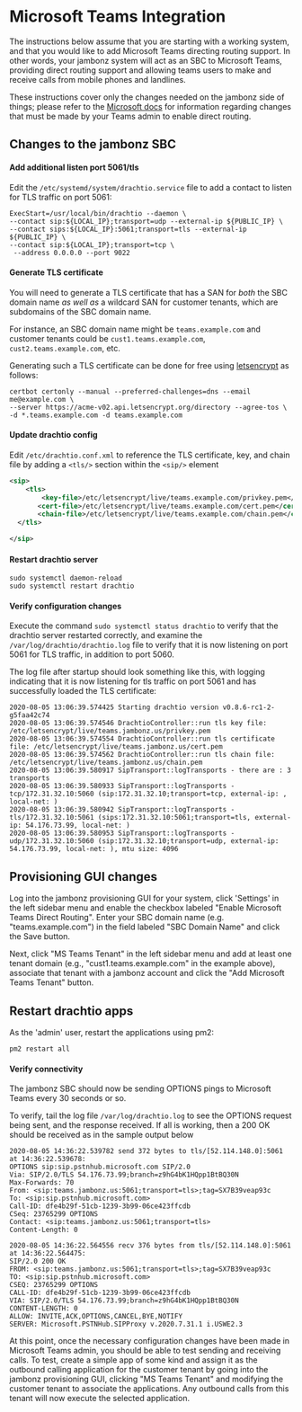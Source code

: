 # Microsoft Teams Integration

The instructions below assume that you are starting with a working system, and that you would like to add Microsoft Teams directing routing support.  In other words, your jambonz system will act as an SBC to Microsoft Teams, providing direct routing support and allowing teams users to make and receive calls from mobile phones and landlines.

These instructions cover only the changes needed on the jambonz side of things; please refer to the [Microsoft docs](https://docs.microsoft.com/en-us/microsoftteams/direct-routing-plan) for information regarding changes that must be made by your Teams admin to enable direct routing.

## Changes to the jambonz SBC

#### Add additional listen port 5061/tls

Edit the `/etc/systemd/system/drachtio.service` file to add a contact to listen for TLS traffic on port 5061:
```
ExecStart=/usr/local/bin/drachtio --daemon \
--contact sip:${LOCAL_IP};transport=udp --external-ip ${PUBLIC_IP} \
--contact sips:${LOCAL_IP}:5061;transport=tls --external-ip ${PUBLIC_IP} \
--contact sip:${LOCAL_IP};transport=tcp \
 --address 0.0.0.0 --port 9022
```

#### Generate TLS certificate

You will need to generate a TLS certificate that has a SAN for _both_ the SBC domain name _as well as_ a wildcard SAN for customer tenants, which are subdomains of the SBC domain name. 

For instance, an SBC domain name might be `teams.example.com` and customer tenants could be `cust1.teams.example.com`, `cust2.teams.example.com`, etc.

Generating such a TLS certificate can be done for free using [letsencrypt](https://letsencrypt.org/) as follows:
```
certbot certonly --manual --preferred-challenges=dns --email me@example.com \
--server https://acme-v02.api.letsencrypt.org/directory --agree-tos \ 
-d *.teams.example.com -d teams.example.com
```

#### Update drachtio config
Edit `/etc/drachtio.conf.xml` to reference the TLS certificate, key, and chain file by adding a `<tls/>` section within the `<sip/>` element
```xml
<sip>
	<tls>
	    <key-file>/etc/letsencrypt/live/teams.example.com/privkey.pem</key-file>
	   <cert-file>/etc/letsencrypt/live/teams.example.com/cert.pem</cert-file>
	   <chain-file>/etc/letsencrypt/live/teams.example.com/chain.pem</chain-file>
  </tls>

</sip>
```

#### Restart drachtio server 
```
sudo systemctl daemon-reload
sudo systemctl restart drachtio
```

#### Verify configuration changes

Execute the command `sudo systemctl status drachtio` to verify that the drachtio server restarted correctly, and examine the `/var/log/drachtio/drachtio.log` file to verify that it is now listening on port 5061 for TLS traffic, in addition to port 5060.  

The log file after startup should look something like this, with logging indicating that it is now listening for tls traffic on port 5061 and has successfully loaded the TLS certificate:

```
2020-08-05 13:06:39.574425 Starting drachtio version v0.8.6-rc1-2-g5faa42c74
2020-08-05 13:06:39.574546 DrachtioController::run tls key file:         /etc/letsencrypt/live/teams.jambonz.us/privkey.pem
2020-08-05 13:06:39.574554 DrachtioController::run tls certificate file: /etc/letsencrypt/live/teams.jambonz.us/cert.pem
2020-08-05 13:06:39.574562 DrachtioController::run tls chain file:       /etc/letsencrypt/live/teams.jambonz.us/chain.pem
2020-08-05 13:06:39.580917 SipTransport::logTransports - there are : 3 transports
2020-08-05 13:06:39.580933 SipTransport::logTransports - tcp/172.31.32.10:5060 (sip:172.31.32.10;transport=tcp, external-ip: , local-net: )
2020-08-05 13:06:39.580942 SipTransport::logTransports - tls/172.31.32.10:5061 (sips:172.31.32.10:5061;transport=tls, external-ip: 54.176.73.99, local-net: )
2020-08-05 13:06:39.580953 SipTransport::logTransports - udp/172.31.32.10:5060 (sip:172.31.32.10;transport=udp, external-ip: 54.176.73.99, local-net: ), mtu size: 4096
```

## Provisioning GUI changes

Log into the jambonz provisioning GUI for your system, click 'Settings' in the left sidebar menu and enable the checkbox labeled "Enable Microsoft Teams Direct Routing".  Enter your SBC domain name (e.g. "teams.example.com") in the field labeled "SBC Domain Name" and click the Save button.

Next, click "MS Teams Tenant" in the left sidebar menu and add at least one tenant domain (e.g., "cust1.teams.example.com" in the example above), associate that tenant with a jambonz account and click the "Add Microsoft Teams Tenant" button.

## Restart drachtio apps

As the 'admin' user, restart the applications using pm2:

```
pm2 restart all
```

#### Verify connectivity

The jambonz SBC should now be sending OPTIONS pings to Microsoft Teams every 30 seconds or so.  

To verify, tail the log file `/var/log/drachtio.log` to see the OPTIONS request being sent, and the response received.  If all is working, then a 200 OK should be received as in the sample output below

```
2020-08-05 14:36:22.539782 send 372 bytes to tls/[52.114.148.0]:5061 at 14:36:22.539678:
OPTIONS sip:sip.pstnhub.microsoft.com SIP/2.0
Via: SIP/2.0/TLS 54.176.73.99;branch=z9hG4bK1HQpp1BtBQ30N
Max-Forwards: 70
From: <sip:teams.jambonz.us:5061;transport=tls>;tag=SX7B39veap93c
To: <sip:sip.pstnhub.microsoft.com>
Call-ID: dfe4b29f-51cb-1239-3b99-06ce423ffcdb
CSeq: 23765299 OPTIONS
Contact: <sip:teams.jambonz.us:5061;transport=tls>
Content-Length: 0

2020-08-05 14:36:22.564556 recv 376 bytes from tls/[52.114.148.0]:5061 at 14:36:22.564475:
SIP/2.0 200 OK
FROM: <sip:teams.jambonz.us:5061;transport=tls>;tag=SX7B39veap93c
TO: <sip:sip.pstnhub.microsoft.com>
CSEQ: 23765299 OPTIONS
CALL-ID: dfe4b29f-51cb-1239-3b99-06ce423ffcdb
VIA: SIP/2.0/TLS 54.176.73.99;branch=z9hG4bK1HQpp1BtBQ30N
CONTENT-LENGTH: 0
ALLOW: INVITE,ACK,OPTIONS,CANCEL,BYE,NOTIFY
SERVER: Microsoft.PSTNHub.SIPProxy v.2020.7.31.1 i.USWE2.3
```

At this point, once the necessary configuration changes have been made in Microsoft Teams admin, you should be able to test sending and receiving calls.  To test, create a simple app of some kind and assign it as the outbound calling application for the customer tenant by going into the jambonz provisioning GUI, clicking "MS Teams Tenant" and modifying the customer tenant to associate the applications.  Any outbound calls from this tenant will now execute the selected application.


